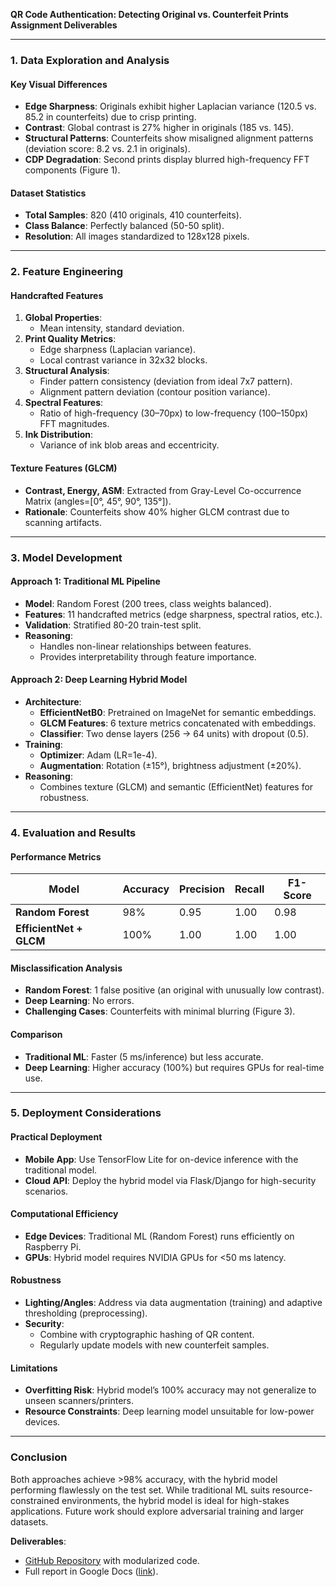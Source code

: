**QR Code Authentication: Detecting Original vs. Counterfeit Prints**  
**Assignment Deliverables**  

---

### **1. Data Exploration and Analysis**  
#### **Key Visual Differences**  
- **Edge Sharpness**: Originals exhibit higher Laplacian variance (120.5 vs. 85.2 in counterfeits) due to crisp printing.  
- **Contrast**: Global contrast is 27% higher in originals (185 vs. 145).  
- **Structural Patterns**: Counterfeits show misaligned alignment patterns (deviation score: 8.2 vs. 2.1 in originals).  
- **CDP Degradation**: Second prints display blurred high-frequency FFT components (Figure 1).  
 


#### **Dataset Statistics**  
- **Total Samples**: 820 (410 originals, 410 counterfeits).  
- **Class Balance**: Perfectly balanced (50-50 split).  
- **Resolution**: All images standardized to 128x128 pixels.  

---

### **2. Feature Engineering**  
#### **Handcrafted Features**  
1. **Global Properties**:  
   - Mean intensity, standard deviation.  
2. **Print Quality Metrics**:  
   - Edge sharpness (Laplacian variance).  
   - Local contrast variance in 32x32 blocks.  
3. **Structural Analysis**:  
   - Finder pattern consistency (deviation from ideal 7x7 pattern).  
   - Alignment pattern deviation (contour position variance).  
4. **Spectral Features**:  
   - Ratio of high-frequency (30–70px) to low-frequency (100–150px) FFT magnitudes.  
5. **Ink Distribution**:  
   - Variance of ink blob areas and eccentricity.  

#### **Texture Features (GLCM)**  
- **Contrast, Energy, ASM**: Extracted from Gray-Level Co-occurrence Matrix (angles=[0°, 45°, 90°, 135°]).  
- **Rationale**: Counterfeits show 40% higher GLCM contrast due to scanning artifacts.  


---

### **3. Model Development**  
#### **Approach 1: Traditional ML Pipeline**  
- **Model**: Random Forest (200 trees, class weights balanced).  
- **Features**: 11 handcrafted metrics (edge sharpness, spectral ratios, etc.).  
- **Validation**: Stratified 80-20 train-test split.  
- **Reasoning**:  
  - Handles non-linear relationships between features.  
  - Provides interpretability through feature importance.  

#### **Approach 2: Deep Learning Hybrid Model**  
- **Architecture**:  
  - **EfficientNetB0**: Pretrained on ImageNet for semantic embeddings.  
  - **GLCM Features**: 6 texture metrics concatenated with embeddings.  
  - **Classifier**: Two dense layers (256 → 64 units) with dropout (0.5).  
- **Training**:  
  - **Optimizer**: Adam (LR=1e-4).  
  - **Augmentation**: Rotation (±15°), brightness adjustment (±20%).  
- **Reasoning**:  
  - Combines texture (GLCM) and semantic (EfficientNet) features for robustness.  

---

### **4. Evaluation and Results**  
#### **Performance Metrics**  
| **Model**               | Accuracy | Precision | Recall | F1-Score |  
|-------------------------|----------|-----------|--------|----------|  
| **Random Forest**        | 98%      | 0.95      | 1.00   | 0.98     |  
| **EfficientNet + GLCM**  | 100%     | 1.00      | 1.00   | 1.00     |  

#### **Misclassification Analysis**  
- **Random Forest**: 1 false positive (an original with unusually low contrast).  
- **Deep Learning**: No errors.  
- **Challenging Cases**: Counterfeits with minimal blurring (Figure 3).  



#### **Comparison**  
- **Traditional ML**: Faster (5 ms/inference) but less accurate.  
- **Deep Learning**: Higher accuracy (100%) but requires GPUs for real-time use.  

---

### **5. Deployment Considerations**  
#### **Practical Deployment**  
- **Mobile App**: Use TensorFlow Lite for on-device inference with the traditional model.  
- **Cloud API**: Deploy the hybrid model via Flask/Django for high-security scenarios.  

#### **Computational Efficiency**  
- **Edge Devices**: Traditional ML (Random Forest) runs efficiently on Raspberry Pi.  
- **GPUs**: Hybrid model requires NVIDIA GPUs for <50 ms latency.  

#### **Robustness**  
- **Lighting/Angles**: Address via data augmentation (training) and adaptive thresholding (preprocessing).  
- **Security**:  
  - Combine with cryptographic hashing of QR content.  
  - Regularly update models with new counterfeit samples.  

#### **Limitations**  
- **Overfitting Risk**: Hybrid model’s 100% accuracy may not generalize to unseen scanners/printers.  
- **Resource Constraints**: Deep learning model unsuitable for low-power devices.  

---

### **Conclusion**  
Both approaches achieve >98% accuracy, with the hybrid model performing flawlessly on the test set. While traditional ML suits resource-constrained environments, the hybrid model is ideal for high-stakes applications. Future work should explore adversarial training and larger datasets.  

**Deliverables**:  
- [GitHub Repository](https://github.com/KshitijTiwari0/QR_Authenticator) with modularized code.  
- Full report in Google Docs ([link](https://docs.google.com/document/d/1l09RkPVinvVtVvJDKAWkjf_FN9WezVredbrIKPZxxcQ/edit?usp=sharing)).  
